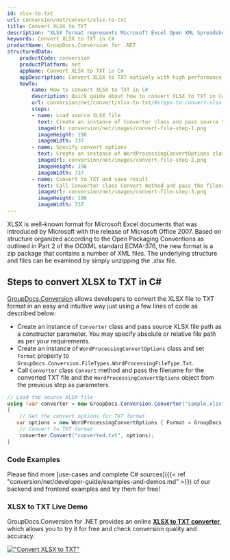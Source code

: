 ```yaml
---
id: xlsx-to-txt
url: conversion/net/convert/xlsx-to-txt
title: Convert XLSX to TXT
description: "XLSX format represents Microsoft Excel Open XML Spreadsheet with .xlsx extension. Learn how to convert XLSX to TXT file programmatically in C# language using GroupDocs.Conversion for .NET library."
keywords: Convert XLSX to TXT in C#
productName: GroupDocs.Conversion for .NET
structuredData:
    productCode: conversion
    productPlatform: net
    appName: Convert XLSX to TXT in C#
    appDescription: Convert XLSX to TXT natively with high performance using C# language and server side GroupDocs.Conversion for .NET APIs, without the use of any software like Microsoft or Open Office.
    howTo:
        name: How to convert XLSX to TXT in C# 
        description: Quick guide about how to convert XLSX to TXT in C# with high performance and accuracy.
        url: conversion/net/convert/xlsx-to-txt/#steps-to-convert-xlsx-to-txt-in-c
        steps:
        - name: Load source XLSX file 
          text: Create an instance of Converter class and pass source XLSX file path as a constructor parameter. You may specify absolute or relative file path as per your requirements. 
          imageUrl: conversion/net/images/convert-file-step-1.png
          imageHeight: 196
          imageWidth: 737
        - name: Specify convert options 
          text: Create an instance of WordProcessingConvertOptions class.
          imageUrl: conversion/net/images/convert-file-step-2.png
          imageHeight: 196
          imageWidth: 737
        - name: Convert to TXT and save result 
          text: Call Converter class Convert method and pass the filename for the converted HTML file and the WordProcessingConvertOptions object from the previous step as parameters.
          imageUrl: conversion/net/images/convert-file-step-3.png
          imageHeight: 196
          imageWidth: 737
---
```


XLSX is well-known format for Microsoft Excel documents that was introduced by Microsoft with the release of Microsoft Office 2007. Based on structure organized according to the Open Packaging Conventions as outlined in Part 2 of the OOXML standard ECMA-376, the new format is a zip package that contains a number of XML files. The underlying structure and files can be examined by simply unzipping the .xlsx file.

## Steps to convert XLSX to TXT in C#

[GroupDocs.Conversion](https://products.groupdocs.com/conversion/net) allows developers to convert the XLSX file to TXT format in an easy and intuitive way just using a few lines of code as described below:

* Create an instance of `Converter` class and pass source XLSX file path as a constructor parameter. You may specify absolute or relative file path as per your requirements. 
* Create an instance of `WordProcessingConvertOptions` class and set `Format` property to `GroupDocs.Conversion.FileTypes.WordProcessingFileType.Txt`.
* Call `Converter` class `Convert` method and pass the filename for the converted TXT file and the `WordProcessingConvertOptions` object from the previous step as parameters.

```csharp
// Load the source XLSX file
using (var converter = new GroupDocs.Conversion.Converter("sample.xlsx"))
{
    // Set the convert options for TXT format
   var options = new WordProcessingConvertOptions { Format = GroupDocs.Conversion.FileTypes.WordProcessingFileType.Txt };
    // Convert to TXT format
    converter.Convert("converted.txt", options);
}
```

### Code Examples

Please find more [use-cases and complete C# sources]({{< ref "conversion/net/developer-guide/examples-and-demos.md" >}}) of our backend and frontend examples and try them for free!

### XLSX to TXT Live Demo

GroupDocs.Conversion for .NET provides an online [**XLSX to TXT converter**](https://products.groupdocs.app/conversion/xlsx-to-txt), which allows you to try it for free and check conversion quality and accuracy.

[!["Convert XLSX to TXT"](conversion/net/images/convert-to-txt/convert-xlsx-to-txt.png)](https://products.groupdocs.app/conversion/xlsx-to-txt)